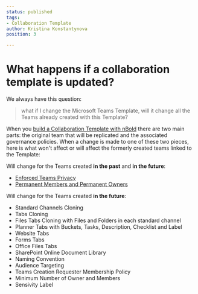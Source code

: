 ```yaml
---
status: published
tags:
- Collaboration Template
author: Kristina Konstantynova
position: 3

---
```

# What happens if a collaboration template is updated?

We always have this question:

> what if I change the Microsoft Teams Template, will it change all the Teams already created with this Template?

When you [build a Collaboration Template with nBold](/collaboration-templates/create-a-new-collaboration-template.md) there are two main parts: the original team that will be replicated and the associated governance policies. When a change is made to one of these two pieces, here is what won't affect or will affect the formerly created teams linked to the Template:

Will change for the Teams created **in the past** and **in the future**:

* [Enforced Teams Privacy](/governance-policies/security-policy.md)
* [Permanent Members and Permanent Owners](/governance-policies/permanent-owners-and-members-policy.md)

Will change for the Teams created **in the future**:

* Standard Channels Cloning
* Tabs Cloning
* Files Tabs Cloning with Files and Folders in each standard channel
* Planner Tabs with Buckets, Tasks, Description, Checklist and Label
* Website Tabs
* Forms Tabs
* Office Files Tabs
* SharePoint Online Document Library
* Naming Convention
* Audience Targeting
* Teams Creation Requester Membership Policy
* Minimum Number of Owner and Members
* Sensivity Label